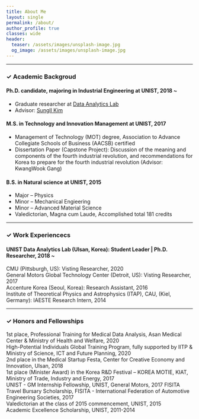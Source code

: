 ```yaml
---
title: About Me
layout: single
permalink: /about/
author_profile: true
classes: wide
header:
  teaser: /assets/images/unsplash-image.jpg
  og_image: /assets/images/unsplash-image.jpg
---
```


--------------------
<h3> &#10003; Academic Backgroud </h3>

<div class="notice--primary">
  <h4>Ph.D. candidate, majoring in Industrial Engineering at UNIST, 2018 ~</h4>
  <ul>
    <li> Graduate researcher at <a href="http://analytics.unist.ac.kr/">Data Analytics Lab</a> </li>
    <li> Advisor: <a href="https://scholar.google.com/citations?user=BISaBGoAAAAJ&hl">SungIl Kim</a> </li>
  </ul>
</div>

<div class="notice">
  <h4>M.S. in Technology and Innovation Management at UNIST, 2017</h4>
  <ul>
    <li> Management of Technology (MOT) degree, Association to Advance Collegiate Schools of Business (AACSB) certified </li>
    <li> Dissertation Paper (Capstone Project): Discussion of the meaning and components of the fourth industrial revolution, and recommendations for Korea to prepare for the fourth industrial revolution (Advisor: KwangWook Gang)</li>
  </ul>
</div>

<div class="notice">
  <h4>B.S. in Natural science at UNIST, 2015</h4>
  <ul>
    <li> Major &#8211; Physics </li> 
    <li> Minor &#8211; Mechanical Engieering </li>
    <li> Minor &#8211; Advanced Material Science </li>
    <li> Valedictorian, Magna cum Laude, Accomplished total 181 credits</li>
  </ul>  
</div>


--------------------
<h3> &#10003; Work Experiencecs </h3>

<div class="notice--primary">
  <h4>UNIST Data Analytics Lab (Ulsan, Korea): Student Leader | Ph.D. Researcher, 2018 ~ </h4>
</div>

<div class="notice">
  CMU (Pittsburgh, US): Visting Researcher, 2020
</div>

<div class="notice">
  General Motors Global Technology Center (Detroit, US): Visting Researcher, 2017
</div>

<div class="notice">
  Accenture Korea (Seoul, Korea): Research Assistant, 2016
</div>

<div class="notice">
  Institute of Theoretical Physics and Astrophysics (ITAP), CAU, (Kiel, Germany): IAESTE Research Intern, 2014
</div>


--------------------
<h3> &#10003; Honors and Fellowships </h3>
<div class="notice">
  1st place, Professional Training for Medical Data Analysis, Asan Medical Center & Ministry of Health and Welfare, 2020
</div>

<div class="notice">
  High-Potential Individuals Global Training Program, fully supported by IITP & Ministry of Science, ICT and Future Planning, 2020
</div>

<div class="notice">
  2nd place in the Medical Startup Festa, Center for Creative Economy and Innovation, Ulsan, 2018
</div>

<div class="notice">
  1st place (Minister Award) in the Korea R&D Festival – KOREA MOTIE, KIAT, Ministry of Trade, Industry and Energy, 2017
</div>

<div class="notice">
  UNIST - GM Internship Fellowship, UNIST, General Motors, 2017
  FISITA Travel Bursary Scholarship, FISITA - International Federation of Automotive Engineering Societies, 2017
</div>

<div class="notice">
  Valedictorian at the class of 2015 commencement, UNIST, 2015
</div>

<div class="notice">
  Academic Excellence Scholarship, UNIST, 2011-2014
</div>


